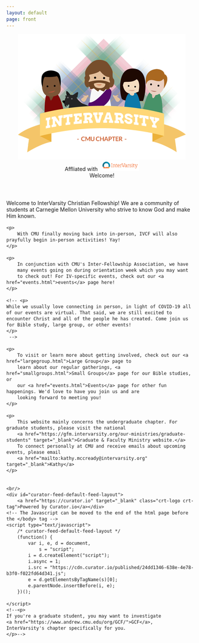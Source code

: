 ```yaml
---
layout: default
page: front
---
```

<article class="frontpage">
    <header>
        <img src="images/welcome_image.png" />
        <div class="subtitle">
            Affliated with &nbsp; <img src="images/intervarsity_logo.png" height="28px" />
        </div>
        <div class="title">Welcome!</div>
    </header>
    <p>
        Welcome to InterVarsity Christian Fellowship! We are a community of students at Carnegie Mellon University who
        strive to know God and make Him known.
    </p>

    <p>
        With CMU finally moving back into in-person, IVCF will also prayfully begin in-person activities! Yay!
    </p>

    <p>
        In conjunction with CMU's Inter-Fellowship Association, we have
        many events going on during orientation week which you may want
        to check out! For IV-specific events, check out our <a href="events.html">events</a> page here!
    </p>

    <!-- <p>
    While we usually love connecting in person, in light of COVID-19 all of our events are virtual. That said, we are still excited to encounter Christ and all of the people he has created. Come join us for Bible study, large group, or other events!
    </p>
     -->
  
    <p>
        To visit or learn more about getting involved, check out our <a href="largegroup.html">Large Group</a> page to
        learn about our regular gatherings, <a href="smallgroups.html">Small Groups</a> page for our Bible studies, or
        our <a href="events.html">Events</a> page for other fun happenings. We'd love to have you join us and are
        looking forward to meeting you!
    </p>

    <p>
        This website mainly concerns the undergraduate chapter. For graduate students, please visit the national
        <a href="https://gfm.intervarsity.org/our-ministries/graduate-students" target="_blank">Graduate & Faculty Ministry website.</a>
        To connect personally at CMU and receive emails about upcoming events, please email
        <a href="mailto:kathy.mccready@intervarsity.org" target="_blank">Kathy</a>
    </p>


    <br/>
    <div id="curator-feed-default-feed-layout">
        <a href="https://curator.io" target="_blank" class="crt-logo crt-tag">Powered by Curator.io</a></div>
    <!-- The Javascript can be moved to the end of the html page before the </body> tag -->
    <script type="text/javascript">
        /* curator-feed-default-feed-layout */
        (function() {
            var i, e, d = document,
                s = "script";
            i = d.createElement("script");
            i.async = 1;
            i.src = "https://cdn.curator.io/published/24dd1346-638e-4e78-b3f0-f022fd64d341.js";
            e = d.getElementsByTagName(s)[0];
            e.parentNode.insertBefore(i, e);
        })();

    </script>
    <!--<p>
    If you're a graduate student, you may want to investigate
    <a href="https://www.andrew.cmu.edu/org/GCF/">GCF</a>,
    InterVarsity's chapter specifically for you.
    </p>-->
</article>
